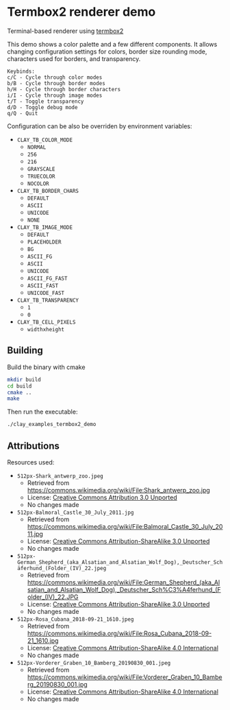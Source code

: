 # Termbox2 renderer demo

Terminal-based renderer using [termbox2](https://github.com/termbox/termbox2)

This demo shows a color palette and a few different components. It allows
changing configuration settings for colors, border size rounding mode,
characters used for borders, and transparency.

```
Keybinds:
c/C - Cycle through color modes
b/B - Cycle through border modes
h/H - Cycle through border characters
i/I - Cycle through image modes
t/T - Toggle transparency
d/D - Toggle debug mode
q/Q - Quit
```

Configuration can be also be overriden by environment variables:
- `CLAY_TB_COLOR_MODE`
  - `NORMAL`
  - `256`
  - `216`
  - `GRAYSCALE`
  - `TRUECOLOR`
  - `NOCOLOR`
- `CLAY_TB_BORDER_CHARS`
  - `DEFAULT`
  - `ASCII`
  - `UNICODE`
  - `NONE`
- `CLAY_TB_IMAGE_MODE`
  - `DEFAULT`
  - `PLACEHOLDER`
  - `BG`
  - `ASCII_FG`
  - `ASCII`
  - `UNICODE`
  - `ASCII_FG_FAST`
  - `ASCII_FAST`
  - `UNICODE_FAST`
- `CLAY_TB_TRANSPARENCY`
  - `1`
  - `0`
- `CLAY_TB_CELL_PIXELS`
  - `widthxheight`

## Building

Build the binary with cmake

```sh
mkdir build
cd build
cmake ..
make
```

Then run the executable:

```sh
./clay_examples_termbox2_demo
```

## Attributions

Resources used:
- `512px-Shark_antwerp_zoo.jpeg`
  - Retrieved from <https://commons.wikimedia.org/wiki/File:Shark_antwerp_zoo.jpg>
  - License: [Creative Commons Attribution 3.0 Unported](https://creativecommons.org/licenses/by/3.0/)
  - No changes made
- `512px-Balmoral_Castle_30_July_2011.jpg`
  - Retrieved from <https://commons.wikimedia.org/wiki/File:Balmoral_Castle_30_July_2011.jpg>
  - License: [Creative Commons Attribution-ShareAlike 3.0 Unported](https://creativecommons.org/licenses/by-sa/3.0/)
  - No changes made
- `512px-German_Shepherd_(aka_Alsatian_and_Alsatian_Wolf_Dog),_Deutscher_Schäferhund_(Folder_(IV)_22.jpeg`
  - Retrieved from <https://commons.wikimedia.org/wiki/File:German_Shepherd_(aka_Alsatian_and_Alsatian_Wolf_Dog),_Deutscher_Sch%C3%A4ferhund_(Folder_(IV)_22.JPG>
  - License: [Creative Commons Attribution-ShareAlike 3.0 Unported](https://creativecommons.org/licenses/by-sa/3.0/)
  - No changes made
- `512px-Rosa_Cubana_2018-09-21_1610.jpeg`
  - Retrieved from <https://commons.wikimedia.org/wiki/File:Rosa_Cubana_2018-09-21_1610.jpg>
  - License: [Creative Commons Attribution-ShareAlike 4.0 International](https://creativecommons.org/licenses/by-sa/4.0/)
  - No changes made
- `512px-Vorderer_Graben_10_Bamberg_20190830_001.jpeg`
  - Retrieved from <https://commons.wikimedia.org/wiki/File:Vorderer_Graben_10_Bamberg_20190830_001.jpg>
  - License: [Creative Commons Attribution-ShareAlike 4.0 International](https://creativecommons.org/licenses/by-sa/4.0/)
  - No changes made
